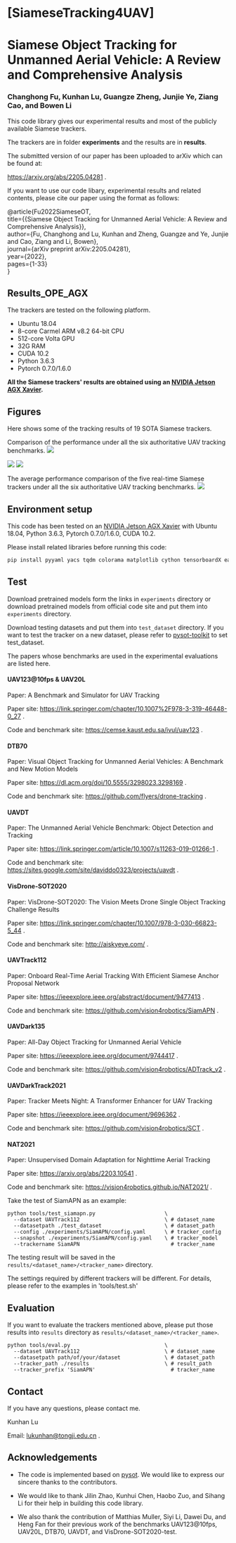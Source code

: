 # [SiameseTracking4UAV]
# Siamese Object Tracking for Unmanned Aerial Vehicle: A Review and Comprehensive Analysis

### Changhong Fu, Kunhan Lu, Guangze Zheng, Junjie Ye, Ziang Cao, and Bowen Li

This code library gives our experimental results and most of the publicly available Siamese trackers.

The trackers are in folder **experiments** and the results are in **results**.

The submitted version of our paper has been uploaded to arXiv which can be found at:

https://arxiv.org/abs/2205.04281 .

If you want to use our code libary, experimental results and related contents, please cite our paper using the format as follows:

@article{Fu2022SiameseOT,  
    title={{Siamese Object Tracking for Unmanned Aerial Vehicle: A Review and Comprehensive Analysis}},   
    author={Fu, Changhong and Lu, Kunhan and Zheng, Guangze and Ye, Junjie and Cao, Ziang and Li, Bowen},  
    journal={arXiv preprint arXiv:2205.04281},  
    year={2022},  
    pages={1-33}  
}

## Results_OPE_AGX

The trackers are tested on the following platform.

- Ubuntu 18.04
- 8-core Carmel ARM v8.2 64-bit CPU
- 512-core Volta GPU
- 32G RAM
- CUDA 10.2
- Python 3.6.3
- Pytorch 0.7.0/1.6.0

**All the Siamese trackers' results are obtained using an [NVIDIA Jetson AGX Xavier](https://www.nvidia.com/en-us/autonomous-machines/embedded-systems/jetson-agx-xavier/).**

## Figures

Here shows some of the tracking results of 19 SOTA Siamese trackers.

Comparison of the performance under all the six authoritative UAV tracking benchmarks.
<img src="./figures/Precision and FPS.png">

<img src="./figures/Normalized Precision and FPS.png">

<img src="./figures/Success and FPS.png">

The average performance comparison of the five real-time Siamese trackers under all the six authoritative UAV tracking benchmarks.
<img src="./figures/Attributes.png">

## Environment setup
This code has been tested on an [NVIDIA Jetson AGX Xavier](https://www.nvidia.com/en-us/autonomous-machines/embedded-systems/jetson-agx-xavier/) with Ubuntu 18.04, Python 3.6.3, Pytorch 0.7.0/1.6.0, CUDA 10.2.

Please install related libraries before running this code: 
```bash
pip install pyyaml yacs tqdm colorama matplotlib cython tensorboardX easydict
```

## Test

Download pretrained models form the links in `experiments` directory or download pretrained models from official code site and put them into `experiments` directory.

Download testing datasets and put them into `test_dataset` directory. If you want to test the tracker on a new dataset, please refer to [pysot-toolkit](https://github.com/StrangerZhang/pysot-toolkit) to set test_dataset.

The papers whose benchmarks are used in the experimental evaluations are listed here.

#### UAV123@10fps & UAV20L

Paper: A Benchmark and Simulator for UAV Tracking

Paper site: https://link.springer.com/chapter/10.1007%2F978-3-319-46448-0_27 .

Code and benchmark site: https://cemse.kaust.edu.sa/ivul/uav123 .

#### DTB70

Paper: Visual Object Tracking for Unmanned Aerial Vehicles: A Benchmark and New Motion Models

Paper site: https://dl.acm.org/doi/10.5555/3298023.3298169 .

Code and benchmark site: https://github.com/flyers/drone-tracking .

#### UAVDT

Paper: The Unmanned Aerial Vehicle Benchmark: Object Detection and Tracking

Paper site: https://link.springer.com/article/10.1007/s11263-019-01266-1 .

Code and benchmark site: https://sites.google.com/site/daviddo0323/projects/uavdt .

#### VisDrone-SOT2020

Paper: VisDrone-SOT2020: The Vision Meets Drone Single Object Tracking Challenge Results

Paper site: https://link.springer.com/chapter/10.1007/978-3-030-66823-5_44 .

Code and benchmark site: http://aiskyeye.com/ .

#### UAVTrack112

Paper: Onboard Real-Time Aerial Tracking With Efficient Siamese Anchor Proposal Network

Paper site: https://ieeexplore.ieee.org/abstract/document/9477413 .

Code and benchmark site: https://github.com/vision4robotics/SiamAPN .

####  UAVDark135

Paper: All-Day Object Tracking for Unmanned Aerial Vehicle

Paper site: https://ieeexplore.ieee.org/document/9744417 .

Code and benchmark site: https://github.com/vision4robotics/ADTrack_v2 .

####  UAVDarkTrack2021

Paper: Tracker Meets Night: A Transformer Enhancer for UAV Tracking

Paper site: https://ieeexplore.ieee.org/document/9696362 .

Code and benchmark site: https://github.com/vision4robotics/SCT .

####  NAT2021

Paper: Unsupervised Domain Adaptation for Nighttime Aerial Tracking

Paper site: https://arxiv.org/abs/2203.10541 .

Code and benchmark site: https://vision4robotics.github.io/NAT2021/ .

Take the test of SiamAPN as an example:

```
python tools/test_siamapn.py                      \
  --dataset UAVTrack112                           \ # dataset_name
  --datasetpath ./test_dataset                    \ # dataset_path
  --config ./experiments/SiamAPN/config.yaml      \ # tracker_config
  --snapshot ./experiments/SiamAPN/config.yaml    \ # tracker_model
  --trackername SiamAPN                             # tracker_name
```

The testing result will be saved in the `results/<dataset_name>/<tracker_name>` directory.

The settings required by different trackers will be different. For details, please refer to the examples in 'tools/test.sh'

## Evaluation 

If you want to evaluate the trackers mentioned above, please put those results into `results` directory as `results/<dataset_name>/<tracker_name>`.

```
python tools/eval.py                              \
  --dataset UAVTrack112                           \ # dataset_name
  --datasetpath path/of/your/dataset              \ # dataset_path
  --tracker_path ./results                        \ # result_path
  --tracker_prefix 'SiamAPN'                        # tracker_name
```

## Contact

If you have any questions, please contact me.

Kunhan Lu

Email: lukunhan@tongji.edu.cn .

## Acknowledgements
- The code is implemented based on [pysot](https://github.com/STVIR/pysot). We would like to express our sincere thanks to the contributors.

- We would like to thank Jilin Zhao, Kunhui Chen, Haobo Zuo, and Sihang Li for their help in building this code library.

- We also thank the contribution of Matthias Muller, Siyi Li, Dawei Du, and Heng Fan for their previous work of the benchmarks UAV123@10fps, UAV20L, DTB70, UAVDT, and VisDrone-SOT2020-test.
